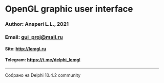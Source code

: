 # OpenGL graphic user interface
  
### Author: Ansperi L.L., 2021
### Email: gui_proj@mail.ru
#### Site: http://lemgl.ru
#### Telegram: https://t.me/delphi_lemgl

---
Собрано на Delphi 10.4.2 community
